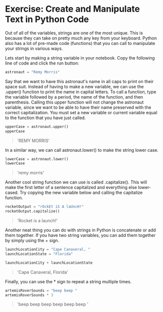 # Exercise: Create and Manipulate Text in Python Code

Out of all of the variables, strings are one of the most unique. This is because they can take on pretty much any key from your keyboard. Python also has a lot of pre-made code (functions) that you can call to manipulate your strings in various ways.

Lets start by making a string variable in your notebook. Copy the following line of code and click the run button:

```python
astronaut = "Remy Morris"
```

Say that we want to have this astronaut's name in all caps to print on their space suit. Instead of having to make a new variable, we can use the .upper() function to print the name in capital letters. To call a function, type the variable followed by a period, the name of the function, and then parenthesis. Calling this upper function will not change the astronaut variable, since we want to be able to have their name preserved with the correct capitalization. You must set a new variable or current variable equal to the function that you have just called.

```python
upperCase = astronaut.upper()
upperCase
```

>'REMY MORRIS'

In a similar way, we can call astronaut.lower() to make the string lower case.

```python
lowerCase = astronaut.lower()
lowerCase
```

>'remy morris'

Another cool string function we can use is called .capitalize(). This will make the first letter of a sentence capitalized and everything else lower-cased. Try copying the new variable below and calling the capitalize function.

```python
rocketOutput = "rOckEt iS A laUncH!"
rocketOutput.capitalize()
```

>'Rocket is a launch!'

Another neat thing you can do with strings in Python is concatenate or add them together. If you have two string variables, you can add them together by simply using the + sign.

```python
launchLocationCity = "Cape Canaveral, "
launchLocationState = "Florida"

launchLocationCity + launchLocationState
```

>'Cape Canaveral, Florida'

Finally, you can use the * sign to repeat a string multiple times.

```python
artemisRoverSounds = "beep beep "
artemisRoverSounds * 3
```

>'beep beep beep beep beep beep '
